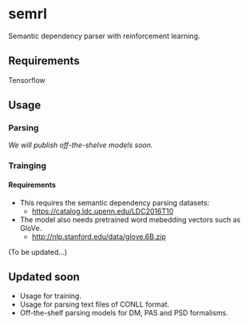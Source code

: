 # semrl
Semantic dependency parser with reinforcement learning.

## Requirements
Tensorflow

## Usage
### Parsing
*We will publish off-the-shelve models soon.*
### Trainging
#### Requirements
- This requires the semantic dependency parsing datasets:
  - https://catalog.ldc.upenn.edu/LDC2016T10
- The model also needs pretrained word mebedding vectors such as GloVe.
  - http://nlp.stanford.edu/data/glove.6B.zip

(To be updated...)

## Updated soon
- Usage for training.
- Usage for parsing text files of CONLL format.
- Off-the-shelf parsing models for DM, PAS and PSD formalisms.
